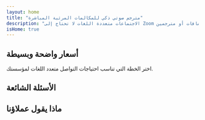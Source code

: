```yaml
---
layout: home
title: "مترجم صوتي ذكي للمكالمات المرئية المباشرة"
description: "الاجتماعات متعددة اللغات لا تحتاج إلى Zoom أو إضافات أو مترجمين. InterMind هو مترجم صوتي ذكي للمكالمات المرئية المباشرة - تحدث وترجم فورياً."
isHome: true
---
```


<!-- text="ركز على النمو — دع InterMind يتولى أمر اللغات" -->
<!-- text="الفصول الدراسية تستغرق سنوات؛ InterMind يقدم الفهم الفوري اليوم، بكل اللغات" -->
<!-- text="افهم فوراً — دون تعلم لغات أجنبية" -->
<!-- title="اجتماعات فيديو مع **ترجمة** مباشرة" -->

<HeroSection
title="اجتماعات فيديو **متعددة اللغات** مع ترجمة **صوتية**"
text="للشركات حيث **الحواجز اللغوية** تعني صفقات ضائعة وتأخيرات وأخطاء مكلفة.">

<AuthButton text="جرب مجاناً" buttonClass="brand"/>
<!-- <ContactFormModalNav buttonText="اطلب عرضاً توضيحياً"/>
<NavButton to="#pricing" buttonClass="alt" buttonLabel="الأسعار" /> -->
</HeroSection>

<span id="1"></span>
<FeatureBlock :card="{
  title: 'تحدث فوراً بأكثر من 100 لغة',
  details: 'يتيح InterMind لكل مشارك التحدث بلغته الأم — بشكل طبيعي، في [الوقت الفعلي](/product/how-it-works)، وبدون ترجمات مكتوبة أو تأخير.',
    items: [
      '✧ تحدث بحرية — وكن مفهوماً فوراً.',
      '✧ ترجمة مدعومة بالذكاء الاصطناعي تلتقط النبرة والقصد والمصطلحات الخاصة بالصناعة.',
      '⚡︎ ترجمة **صوتية ثنائية الاتجاه** ومستمرة دون إعداد يدوي.',
    ],
  link: './product/what-is-intermind',
  src: {
    light: '/1.png',
    dark: '/1.png',
  },
  inversion: false
}" />

<span id="2"></span>
<FeatureBlock :card="{
    title: 'مصمم للاجتماعات الجادة — وليس مجرد محادثة',
    details: 'InterMind هو منصة احترافية لاجتماعات الفيديو، وليس مجرد إضافة أو ملحق بسيط.',
    items: [
      '✧ دقة 1080p، وإلغاء ذكي للضوضاء، والتقاط صوتي مركز.',
      '✧ جدولة، وإدارة، وعروض توضيحية، وتسجيل، وتكامل كامل مع التقويم — كل شيء مدمج وجاهز للاستخدام. يمكن أن تستمر الاجتماعات حتى 24 ساعة.',
      '⚡︎ نصوص حية، ودردشة المشاركين، ومساعد ذكي يحافظ على إنتاجية الاجتماعات.'
    ],
    link: '/product/how-it-works',
    src: {
      light: '/3l.png',
      dark: '/3d.png',
    },
    inversion: true
  }" />

<span id="3"></span>
<FeatureBlock :card="{
  title: 'العقل **داخل** اجتماعاتك',
  details: 'يحول InterMind كل مكالمة متعددة اللغات إلى معرفة واضحة وقابلة للبحث.',
  items: [
    '⚡︎ ابحث فوراً عن أي محتوى في الاجتماعات السابقة والحالية. اطرح أسئلة بشكل طبيعي، واحصل على إجابات دقيقة دون مراجعة التسجيلات.',
    '✧ لا تفوت أي مهام من أي اجتماع. يستخرج ذكاؤنا الاصطناعي المهام والمسؤولين والمواعيد النهائية تلقائياً من المحادثات.',
    '✧ ملخصات الاجتماعات بالذكاء الاصطناعي تقدم النقاط الرئيسية فوراً بأي لغة، مما يحافظ على تناغم الجميع دون تدوين ملاحظات يدوية.',
  ],
  link: '/product/how-it-works#🧩-deep-memory-deep-understanding',
  src: {
    light: '/2l.png',
    dark: '/2d.png',
  },
  inversion: false
}" />

<span id="4"></span>
<FeatureBlock
  :card="{
    title: 'آمن وسري بالتصميم',
    details:
      'InterMind مصمم للمحادثات التي تتطلب الثقة. بينما نعتمد على بنية تحتية من الدرجة الأولى من جهات خارجية، [السرية دائماً في يديك](/product/privacy-architecture).',
    items: [
      '⚡︎ خصوصية حسب المنطقة — اختر مكان معالجة بياناتك. نوجه كل الترجمة والتخزين والتحليلات عبر بنية تحتية متوافقة مع منطقة امتثالك (مثل الاتحاد الأوروبي، الولايات المتحدة، آسيا).',
      '✧ خاص افتراضياً — InterMind نفسه **لا** يخزن أو يستخدم محتواك للتدريب أو التنميط أو الوصول من جهات خارجية.',
      '✧ متوافق بالتصميم — جاهز لـ GDPR وCCPA وUAE PDPL، مع دعم كامل لحقوق التصدير والحذف.'
    ],
    link: '/product/privacy-architecture',
    src: {
      light: '/4.png',
      dark: '/4.png',
    },
    inversion: true
  }"
/>

<span id="Pricing"></span>

## أسعار واضحة وبسيطة

اختر الخطة التي تناسب احتياجات التواصل متعدد اللغات لمؤسستك.

<PricingPlans :plans="[
  {
    title: '**الأساسية** &nbsp مستخدم واحد',
    price: '**مجاناً**',
    details: '25 اجتماع مجاني',
    items: [
      'اجتماعات فيديو لـ 100 مشارك + 30 جيجابايت تخزين مجمع لكل مستخدم [💬](#2)',
      'الترجمة الفورية من صوت إلى صوت [💬](#1)',
      'مساعد الذكاء الاصطناعي [💬](#3)',
    ],
  },
  {
    title: '**احترافية** &nbsp 1-99 مستخدم',
    price: '**20 دولار** /شهر/مستخدم، فوترة سنوية',
    details: 'أو 25 دولار فوترة شهرية',
    items: [
      'اجتماعات فيديو لـ 150 مشارك + 2 تيرابايت تخزين مجمع لكل مستخدم [💬](#2)',
      'الترجمة الفورية من صوت إلى صوت [💬](#1)',
      'مساعد الذكاء الاصطناعي [💬](#3)',
    ],
  },
  {
    title: '**للأعمال** &nbsp 1-500 مستخدم',
    price: '**خصوصية**',
    details: 'أمان بمستوى المؤسسات',
    items: [
      'اجتماعات فيديو لـ 500 مشارك + 5 تيرابايت تخزين مجمع لكل مستخدم [💬](#2)',
      'الترجمة الفورية من صوت إلى صوت [💬](#1)',
      'مساعد الذكاء الاصطناعي [💬](#3)',
      'خصوصية حسب المنطقة [💬](#4)',
    ],
  }
]">
<AuthButton text="جرب مجاناً" buttonClass="alt"/>
<AuthButton text="اشترِ الآن" buttonClass="brand"/>
<ContactFormModalNav buttonText="طلب الوصول" buttonClass="alt"/>
</PricingPlans>

<span id="FAQ"></span>

## الأسئلة الشائعة

<AccordionGroup :items="[
  {
    q: 'ما هو المستخدم المرخص وما هو المشارك؟',
    a: 'المستخدم المرخص لديه إما ترخيص اجتماعات مجاني أو مدفوع ويمكنه جدولة الاجتماعات مع المشاركين حسب السعة التي تسمح بها خطته. المشارك هو شخص مدعو في اجتماع يجدوله شخص لديه ترخيص اجتماعات. لا يحتاج المشارك إلى حساب أو ترخيص للانضمام إلى اجتماع ويمكنه **الانضمام مجاناً**. يمكن للمشاركين الانضمام إلى الاجتماع من أجهزة سطح المكتب والهواتف المحمولة والأجهزة اللوحية.'
  },
  {
      q: 'كم عدد المشاركين الذين يمكنهم الانضمام إلى الاجتماع؟',
      a: 'يعتمد عدد المشاركين على خطتك: تتيح الخطة الأساسية ما يصل إلى 100 مشارك، وتدعم الخطة الاحترافية حتى 150 مشاركاً، وتستوعب خطة الأعمال ما يصل إلى 500 مشارك في الاجتماع الواحد.'
  },
  {
    q: 'كم عدد الأشخاص الذين يمكنهم استخدام ترخيص InterMind واحد؟',
    a: 'يمكن للمستخدم المرخص استضافة عدد غير محدود من الاجتماعات. ومع ذلك، إذا احتاج عدة مستخدمين إلى جدولة اجتماعات منفصلة في نفس الوقت، فستحتاج إلى تراخيص اجتماعات إضافية لكل مستخدم.'
  },
  {
      q: 'هل تعمل خدمة الترجمة الصوتية في جميع الخطط؟',
      a: 'نعم، تعمل الترجمة الصوتية الفورية في جميع الخطط، بما في ذلك الخطة الأساسية المجانية. ومع ذلك، تقتصر الخطة الأساسية على 25 اجتماعاً في المجموع. تتيح خطط Pro و Business اجتماعات غير محدودة مع زيادة حدود المشاركين وميزات إضافية.'
  }
]" />

<span id="Testimonials"></span>

## ماذا يقول عملاؤنا

<AutoScrollTestimonials testimonialsUrl="/testimonials.json"/>